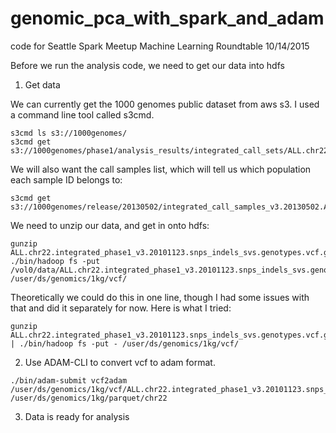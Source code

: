 # genomic_pca_with_spark_and_adam
code for Seattle Spark Meetup Machine Learning Roundtable 10/14/2015

Before we run the analysis code, we need to get our data into hdfs


1. Get data

We can currently get the 1000 genomes public dataset from aws s3. I used a command line tool called s3cmd. 
```
s3cmd ls s3://1000genomes/
s3cmd get s3://1000genomes/phase1/analysis_results/integrated_call_sets/ALL.chr22.integrated_phase1_v3.20101123.snps_indels_svs.genotypes.vcf.gz
```

We will also want the call samples list, which will tell us which population each sample ID belongs to:
```
s3cmd get s3://1000genomes/release/20130502/integrated_call_samples_v3.20130502.ALL.panel
```

We need to unzip our data, and get in onto hdfs:
```
gunzip ALL.chr22.integrated_phase1_v3.20101123.snps_indels_svs.genotypes.vcf.gz
./bin/hadoop fs -put /vol0/data/ALL.chr22.integrated_phase1_v3.20101123.snps_indels_svs.genotypes.vcf /user/ds/genomics/1kg/vcf/
```

Theoretically we could do this in one line, though I had some issues with that and did it separately for now. Here is what I tried: 
```
gunzip ALL.chr22.integrated_phase1_v3.20101123.snps_indels_svs.genotypes.vcf.gz | ./bin/hadoop fs -put - /user/ds/genomics/1kg/vcf/
```

2. Use ADAM-CLI to convert vcf to adam format. 
```
./bin/adam-submit vcf2adam /user/ds/genomics/1kg/vcf/ALL.chr22.integrated_phase1_v3.20101123.snps_indels_svs.genotypes.vcf /user/ds/genomics/1kg/parquet/chr22
```
3. Data is ready for analysis












